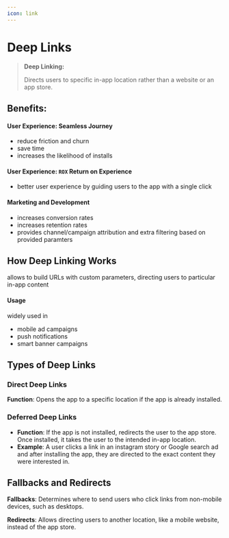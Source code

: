 ```yaml
---
icon: link
---
```


# Deep Links

> **Deep Linking:**&#x20;
>
> Directs users to specific in-app location rather than a website or an app store.

## Benefits:

#### User Experience: Seamless Journey

* reduce friction and churn&#x20;
* save time
* increases the likelihood of installs&#x20;

#### User Experience: `ROX` Return on Experience&#x20;

* better user experience by guiding users to the app with a single click

#### Marketing and Development

* increases conversion rates&#x20;
* increases retention rates
* provides channel/campaign attribution and extra filtering based on provided paramters



## How Deep Linking Works

allows to build URLs with custom parameters, directing users to particular in-app content

#### Usage

widely used in&#x20;

* mobile ad campaigns
* push notifications
* smart banner campaigns



## Types of Deep Links

### Direct Deep Links

**Function**: Opens the app to a specific location if the app is already installed.



### Deferred Deep Links

* **Function**: If the app is not installed, redirects the user to the app store. Once installed, it takes the user to the intended in-app location.
* **Example**: A user clicks a link in an instagram story or Google search ad and after installing the app, they are directed to the exact content they were interested in.



## Fallbacks and Redirects

**Fallbacks**: Determines where to send users who click links from non-mobile devices, such as desktops.

**Redirects**: Allows directing users to another location, like a mobile website, instead of the app store.











